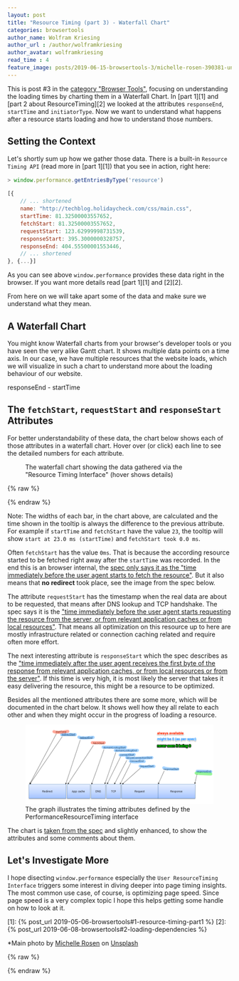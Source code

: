```yaml
---
layout: post
title: "Resource Timing (part 3) - Waterfall Chart"
categories: browsertools
author_name: Wolfram Kriesing
author_url : /author/wolframkriesing
author_avatar: wolframkriesing
read_time : 4
feature_image: posts/2019-06-15-browsertools-3/michelle-rosen-390381-unsplash.jpg
---
```


This is post #3 in the [category "Browser Tools"][0], focusing on understanding the loading times by charting them in a Waterfall Chart. In [part 1][1] and [part 2 about ResourceTiming][2] we looked at the attributes `responseEnd`, `startTime` and `initiatorType`. Now we want to understand what happens after a resource starts loading and how to understand those numbers.

## Setting the Context

Let's shortly sum up how we gather those data. There is a built-in `Resource Timing API` (read more in [part 1][1]) that you see in action, right here:

```js
> window.performance.getEntriesByType('resource')
```

```js
[{
    // ... shortened
    name: "http://techblog.holidaycheck.com/css/main.css",
    startTime: 81.32500003557652,
    fetchStart: 81.32500003557652,
    requestStart: 123.62999998731539,
    responseStart: 395.3000000328757,
    responseEnd: 404.55500001553446,
    // ... shortened
}, {...}]
```

As you can see above `window.performance` provides these data right in the browser. If you want more details read [part 1][1] and [2][2].

From here on we will take apart some of the data and make sure we understand what they mean.

## A Waterfall Chart

You might know Waterfall charts from your browser's developer tools or you have seen the very alike Gantt chart. It shows multiple data points on a time axis. In our case, we have multiple resources that the website loads, which we will visualize in such a chart to understand more about the loading behaviour of our website.

responseEnd - startTime

## The `fetchStart`, `requestStart` and `responseStart` Attributes

For better understandability of these data, the chart below shows each of those attributes in a waterfall chart. Hover over (or click) each line to see the detailed numbers for each attribute.

<figure>
    <hc-chart id="waterfall-chart-2" style="height: 350px;"></hc-chart>
    <figcaption>The waterfall chart showing the data gathered via the "Resource Timing Interface" (hover shows details)</figcaption>
</figure>

{% raw %}
<script type="text/javascript">
  window.__loadChartFunctions__ = [];
  window.__loadChartFunctions__.push(() => {
    const chart = document.querySelector('#waterfall-chart-2');
    const resources = [
      ...window.performance.getEntriesByType('navigation'),
      ...window.performance.getEntriesByType('resource'),
    ];
    const times = resources.map(
      resource => ({label: resource.name, values: [
        resource.startTime,
        resource.fetchStart,
        resource.requestStart || resource.fetchStart,
        resource.responseStart || resource.fetchStart,
        resource.responseEnd,
      ]}));
    const valueLabels = [
      'start at ${value} ms (startTime)', 
      'fetchStart took ${value} ms', 
      'requestStart took ${value} ms',
      'responseStart took ${value} ms',
      'responseEnd took ${value} ms',
    ];
    chart.updateStackedWaterfallData(times, {valueLabels, precision: 1});
  });
</script>
{% endraw %}

Note: The widths of each bar, in the chart above, are calculated and the time shown in the tooltip is always the difference to the previous attribute. For example if `startTime` and `fetchStart` have the value `23`, the tooltip will show `start at 23.0 ms (startTime)` and `fetchStart took 0.0 ms`.

Often `fetchStart` has the value `0ms`. That is because the according resource started to be fetched right away after the `startTime` was recorded. In the end this is an browser internal, the [spec only says it as the "time immediately before the user agent starts to fetch the resource"][7]. But it also means that **no redirect** took place, see the image from the spec below.

The attribute `requestStart` has the timestamp when the real data are about to be requested, that means after DNS lookup and TCP handshake. The spec says it is the ["time immediately before the user agent starts requesting the resource from the server, or from relevant application caches or from local resources"][8]. That means all optimization on this resource up to here are mostly infrastructure related or connection caching related and require often more effort.

The next interesting attribute is `responseStart` which the spec describes as the ["time immediately after the user agent receives the first byte of the response from relevant application caches, or from local resources or from the server"][9]. If this time is very high, it is most likely the server that takes it easy delivering the resource, this might be a resource to be optimized.

Besides all the mentioned attributes there are some more, which will be documented in the chart below. It shows well how they all relate to each other and when they might occur in the progress of loading a resource.

<figure>
    <img src="/img/posts/2019-06-15-browsertools-3/resource-timing-overview-modified.png" alt="resource-timing-overview" class="centered" />
    <figcaption>The graph illustrates the timing attributes defined by the PerformanceResourceTiming interface</figcaption>
</figure>

The chart is [taken from the spec][6] and slightly enhanced, to show the attributes and some comments about them.

## Let's Investigate More

I hope disecting `window.performance` especially the `User ResourceTiming Interface` triggers some interest in diving deeper into page timing insights. The most common use case, of course, is optimizing page speed. Since page speed is a very complex topic I hope this helps getting some handle on how to look at it.


[0]: /category/browsertools
[1]: {% post_url 2019-05-06-browsertools#1-resource-timing-part1 %}
[2]: {% post_url 2019-06-08-browsertools#2-loading-dependencies %}

[6]: https://www.w3.org/TR/2017/CR-resource-timing-1-20170330/#processing-model
[7]: https://www.w3.org/TR/2017/CR-resource-timing-1-20170330/#dom-performanceresourcetiming-fetchstart
[8]: https://www.w3.org/TR/2017/CR-resource-timing-1-20170330/#dom-performanceresourcetiming-requeststart
[9]: https://www.w3.org/TR/2017/CR-resource-timing-1-20170330/#dom-performanceresourcetiming-responsestart

*Main photo by <a href="https://unsplash.com/photos/MmPamQEr-ec?utm_source=unsplash&utm_medium=referral&utm_content=creditCopyText">Michelle Rosen</a> on <a href="https://unsplash.com/?utm_source=unsplash&utm_medium=referral&utm_content=creditCopyText">Unsplash</a><br />


{% raw %}
<script type="text/javascript">
  (() => {
    const onLoaded = () => {
      window.customElements.whenDefined('hc-chart').then(() => {
        window.addEventListener('load', () => {
          window.__loadChartFunctions__.forEach(fn => fn());
        });
      });
    };
    const scriptTag = document.createElement('script');
    scriptTag.onload = onLoaded;
    scriptTag.setAttribute('type', 'module');
    scriptTag.setAttribute('src', 'https://holidaycheck.github.io/hc-live-chart-component/HcChart.js');
    document.head.insertBefore(scriptTag, document.head.childNodes[0]);
  })();
</script>
{% endraw %}

